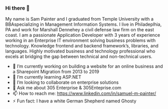### Hi there 👋


My name is Sam Painter and I graduated from Temple University with a BBAspecializing in Management Information Systems. I live in Philadeplhia, PA and work for Marshall Dennehey a civil defense law firm on the east coast. I am a passionate Application Developer with 3 years of experience working in an Enterprise IT environment solving business problems with technology. Knowledge frontend and backend framework’s, libraries, and languages. Highly motivated business and technology professional who excels at bridging the gap between technical and non-technical users. 

- 🔭 I’m currently working on building a website for an online business and a Sharepoint Migration from 2013 to 2019
- 🌱 I’m currently learning ASP.NET
- 👯 I’m looking to collaborate on enterprise solutions
- 💬 Ask me about 305 Enterprise & 305Enteprise.com
- 📫 How to reach me: https://www.linkedin.com/in/samuel-m-painter/
- ⚡ Fun fact: I have a white German Shepherd named Ghosty


